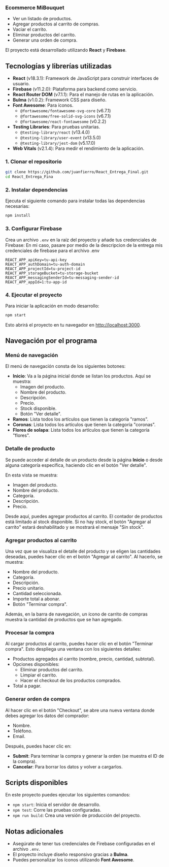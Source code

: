 
### Ecommerce MiBouquet

- Ver un listado de productos.
- Agregar productos al carrito de compras.
- Vaciar el carrito.
- Eliminar productos del carrito.
- Generar una orden de compra.

El proyecto está desarrollado utilizando **React** y **Firebase**.

## Tecnologías y librerías utilizadas

- **React** (v18.3.1): Framework de JavaScript para construir interfaces de usuario.
- **Firebase** (v11.2.0): Plataforma para backend como servicio.
- **React Router DOM** (v7.1.1): Para el manejo de rutas en la aplicación.
- **Bulma** (v1.0.2): Framework CSS para diseño.
- **Font Awesome**: Para íconos.
  - `@fortawesome/fontawesome-svg-core` (v6.7.1)
  - `@fortawesome/free-solid-svg-icons` (v6.7.1)
  - `@fortawesome/react-fontawesome` (v0.2.2)
- **Testing Libraries**: Para pruebas unitarias.
  - `@testing-library/react` (v13.4.0)
  - `@testing-library/user-event` (v13.5.0)
  - `@testing-library/jest-dom` (v5.17.0)
- **Web Vitals** (v2.1.4): Para medir el rendimiento de la aplicación.


### 1. Clonar el repositorio
```bash
git clone https://github.com/juanfierro/React_Entrega_Final.git
cd React_Entrega_Fina
```

### 2. Instalar dependencias
Ejecuta el siguiente comando para instalar todas las dependencias necesarias:
```bash
npm install
```

### 3. Configurar Firebase
Crea un archivo `.env` en la raíz del proyecto y añade tus credenciales de Firebase:
En mi caso, pasare por medio de la descripcion de la entrega mis credenciales de firebase para
el archivo .env
```env
REACT_APP_apiKey=tu-api-key
REACT_APP_authDomain=tu-auth-domain
REACT_APP_projectId=tu-project-id
REACT_APP_storageBucket=tu-storage-bucket
REACT_APP_messagingSenderId=tu-messaging-sender-id
REACT_APP_appId=1:tu-app-id
```

### 4. Ejecutar el proyecto
Para iniciar la aplicación en modo desarrollo:
```bash
npm start
```
Esto abrirá el proyecto en tu navegador en [http://localhost:3000](http://localhost:3000).

## Navegación por el programa

### Menú de navegación
El menú de navegación consta de los siguientes botones:

- **Inicio**: Va a la página inicial donde se listan los productos. Aquí se muestra:
  - Imagen del producto.
  - Nombre del producto.
  - Descripción.
  - Precio.
  - Stock disponible.
  - Botón "Ver detalle".
- **Ramos**: Lista todos los artículos que tienen la categoría "ramos".
- **Coronas**: Lista todos los artículos que tienen la categoría "coronas".
- **Flores de solapa**: Lista todos los artículos que tienen la categoría "flores".


### Detalle de producto
Se puede acceder al detalle de un producto desde la página **Inicio** o desde alguna categoría específica, haciendo clic en el botón "Ver detalle".

En esta vista se muestra:
- Imagen del producto.
- Nombre del producto.
- Categoría.
- Descripción.
- Precio.

Desde aquí, puedes agregar productos al carrito. El contador de productos está limitado al stock disponible. Si no hay stock, el botón "Agregar al carrito" estará deshabilitado y se mostrará el mensaje "Sin stock".


### Agregar productos al carrito
Una vez que se visualiza el detalle del producto y se eligen las cantidades deseadas, puedes hacer clic en el botón "Agregar al carrito". Al hacerlo, se muestra:
- Nombre del producto.
- Categoría.
- Descripción.
- Precio unitario.
- Cantidad seleccionada.
- Importe total a abonar.
- Botón "Terminar compra".

Además, en la barra de navegación, un ícono de carrito de compras muestra la cantidad de productos que se han agregado.

### Procesar la compra
Al cargar productos al carrito, puedes hacer clic en el botón "Terminar compra". Esto despliega una ventana con los siguientes detalles:
- Productos agregados al carrito (nombre, precio, cantidad, subtotal).
- Opciones disponibles:
  - Eliminar productos del carrito.
  - Limpiar el carrito.
  - Hacer el checkout de los productos comprados.
- Total a pagar.

### Generar orden de compra
Al hacer clic en el botón "Checkout", se abre una nueva ventana donde debes agregar los datos del comprador:
- Nombre.
- Teléfono.
- Email.

Después, puedes hacer clic en:
- **Submit**: Para terminar la compra y generar la orden (se muestra el ID de la compra).
- **Cancelar**: Para borrar los datos y volver a cargarlos.

## Scripts disponibles

En este proyecto puedes ejecutar los siguientes comandos:

- `npm start`: Inicia el servidor de desarrollo.
- `npm test`: Corre las pruebas configuradas.
- `npm run build`: Crea una versión de producción del proyecto.

## Notas adicionales

- Asegúrate de tener tus credenciales de Firebase configuradas en el archivo `.env`.
- El proyecto incluye diseño responsivo gracias a **Bulma**.
- Puedes personalizar los íconos utilizando **Font Awesome**.
